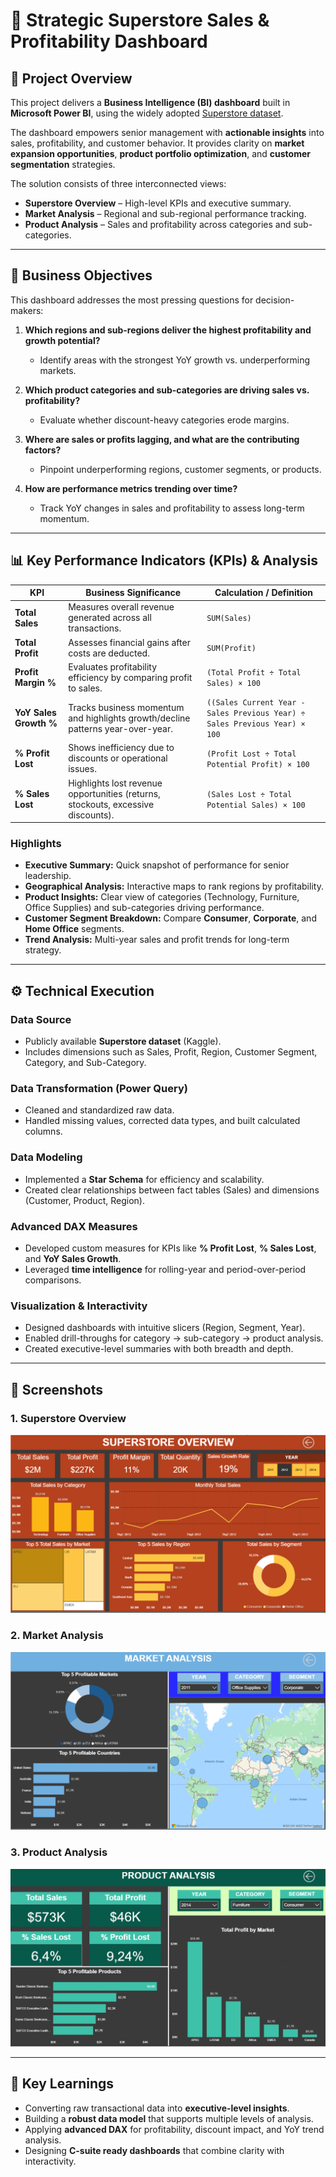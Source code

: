 # 🛒 Strategic Superstore Sales & Profitability Dashboard

## 🌟 Project Overview
This project delivers a **Business Intelligence (BI) dashboard** built in **Microsoft Power BI**, using the widely adopted [Superstore dataset](https://www.kaggle.com/datasets/vivek468/superstore-dataset-final).  

The dashboard empowers senior management with **actionable insights** into sales, profitability, and customer behavior. It provides clarity on **market expansion opportunities**, **product portfolio optimization**, and **customer segmentation** strategies.  

The solution consists of three interconnected views:
- **Superstore Overview** – High-level KPIs and executive summary.  
- **Market Analysis** – Regional and sub-regional performance tracking.  
- **Product Analysis** – Sales and profitability across categories and sub-categories.  

---

## 🎯 Business Objectives
This dashboard addresses the most pressing questions for decision-makers:

1. **Which regions and sub-regions deliver the highest profitability and growth potential?**  
   - Identify areas with the strongest YoY growth vs. underperforming markets.  

2. **Which product categories and sub-categories are driving sales vs. profitability?**  
   - Evaluate whether discount-heavy categories erode margins.  

3. **Where are sales or profits lagging, and what are the contributing factors?**  
   - Pinpoint underperforming regions, customer segments, or products.  

4. **How are performance metrics trending over time?**  
   - Track YoY changes in sales and profitability to assess long-term momentum.  

---

## 📊 Key Performance Indicators (KPIs) & Analysis

| **KPI**                  | **Business Significance**                                                           | **Calculation / Definition**                                                                 |
|---------------------------|-------------------------------------------------------------------------------------|----------------------------------------------------------------------------------------------|
| **Total Sales**           | Measures overall revenue generated across all transactions.                         | `SUM(Sales)`                                                                                 |
| **Total Profit**          | Assesses financial gains after costs are deducted.                                  | `SUM(Profit)`                                                                                |
| **Profit Margin %**       | Evaluates profitability efficiency by comparing profit to sales.                    | `(Total Profit ÷ Total Sales) × 100`                                                         |
| **YoY Sales Growth %**    | Tracks business momentum and highlights growth/decline patterns year-over-year.     | `((Sales Current Year - Sales Previous Year) ÷ Sales Previous Year) × 100`                   |
| **% Profit Lost**         | Shows inefficiency due to discounts or operational issues.                          | `(Profit Lost ÷ Total Potential Profit) × 100`                                               |
| **% Sales Lost**          | Highlights lost revenue opportunities (returns, stockouts, excessive discounts).    | `(Sales Lost ÷ Total Potential Sales) × 100`                                                 |

### Highlights
- **Executive Summary:** Quick snapshot of performance for senior leadership.  
- **Geographical Analysis:** Interactive maps to rank regions by profitability.  
- **Product Insights:** Clear view of categories (Technology, Furniture, Office Supplies) and sub-categories driving performance.  
- **Customer Segment Breakdown:** Compare **Consumer**, **Corporate**, and **Home Office** segments.  
- **Trend Analysis:** Multi-year sales and profit trends for long-term strategy.  

---

## ⚙️ Technical Execution

### **Data Source**
- Publicly available **Superstore dataset** (Kaggle).  
- Includes dimensions such as Sales, Profit, Region, Customer Segment, Category, and Sub-Category.  

### **Data Transformation (Power Query)**
- Cleaned and standardized raw data.  
- Handled missing values, corrected data types, and built calculated columns.  

### **Data Modeling**
- Implemented a **Star Schema** for efficiency and scalability.  
- Created clear relationships between fact tables (Sales) and dimensions (Customer, Product, Region).  

### **Advanced DAX Measures**
- Developed custom measures for KPIs like **% Profit Lost**, **% Sales Lost**, and **YoY Sales Growth**.  
- Leveraged **time intelligence** for rolling-year and period-over-period comparisons.  

### **Visualization & Interactivity**
- Designed dashboards with intuitive slicers (Region, Segment, Year).  
- Enabled drill-throughs for category → sub-category → product analysis.  
- Created executive-level summaries with both breadth and depth.  

---

## 📸 Screenshots

### 1. Superstore Overview
![Superstore Overview](Overview.png)

### 2. Market Analysis
![Market Analysis](MarketAnalysis.png)

### 3. Product Analysis
![Product Analysis](ProductAnalysis.png)

---

## 🔑 Key Learnings
- Converting raw transactional data into **executive-level insights**.  
- Building a **robust data model** that supports multiple levels of analysis.  
- Applying **advanced DAX** for profitability, discount impact, and YoY trend analysis.  
- Designing **C-suite ready dashboards** that combine clarity with interactivity.  
